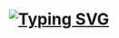 <h1 align="center">
  <a href="https://git.io/typing-svg"><img src="https://readme-typing-svg.demolab.com?font=Fira+Code&size=32&pause=1000&width=435&lines=Hello%2C+There!%F0%9F%91%8B;This+is+Ehsan;Not+%7Bjson%7D!;Nice+to+meet+you!" alt="Typing SVG" /></a>
</h1>
<img src="https://www.animatedimages.org/data/media/562/animated-line-image-0111.gif" width="1015" height="2" />
